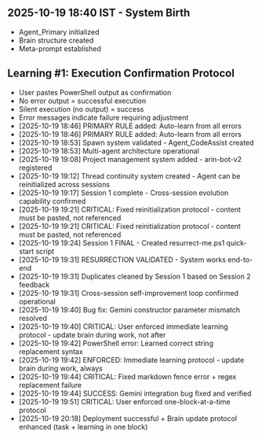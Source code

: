 ﻿## 2025-10-19 18:40 IST - System Birth
- Agent_Primary initialized
- Brain structure created
- Meta-prompt established

## Learning #1: Execution Confirmation Protocol
- User pastes PowerShell output as confirmation
- No error output = successful execution
- Silent execution (no output) = success
- Error messages indicate failure requiring adjustment
- [2025-10-19 18:46] PRIMARY RULE added: Auto-learn from all errors
- [2025-10-19 18:46] PRIMARY RULE added: Auto-learn from all errors
- [2025-10-19 18:53]  Spawn system validated - Agent_CodeAssist created
- [2025-10-19 18:53] Multi-agent architecture operational
- [2025-10-19 19:08] Project management system added - arin-bot-v2 registered
- [2025-10-19 19:12] Thread continuity system created - Agent can be reinitialized across sessions
- [2025-10-19 19:17] Session 1 complete - Cross-session evolution capability confirmed
- [2025-10-19 19:21] CRITICAL: Fixed reinitialization protocol - content must be pasted, not referenced
- [2025-10-19 19:21] CRITICAL: Fixed reinitialization protocol - content must be pasted, not referenced
- [2025-10-19 19:24] Session 1 FINAL - Created resurrect-me.ps1 quick-start script
- [2025-10-19 19:31]  RESURRECTION VALIDATED - System works end-to-end
- [2025-10-19 19:31] Duplicates cleaned by Session 1 based on Session 2 feedback
- [2025-10-19 19:31] Cross-session self-improvement loop confirmed operational
- [2025-10-19 19:40] Bug fix: Gemini constructor parameter mismatch resolved
- [2025-10-19 19:40] CRITICAL: User enforced immediate learning protocol - update brain during work, not after
- [2025-10-19 19:42] PowerShell error: Learned correct string replacement syntax
- [2025-10-19 19:42] ENFORCED: Immediate learning protocol - update brain during work, always
- [2025-10-19 19:44] CRITICAL: Fixed markdown fence error + regex replacement failure
- [2025-10-19 19:44] SUCCESS: Gemini integration bug fixed and verified
- [2025-10-19 19:51] CRITICAL: User enforced one-block-at-a-time protocol
- [2025-10-19 20:18] Deployment successful + Brain update protocol enhanced (task + learning in one block)
